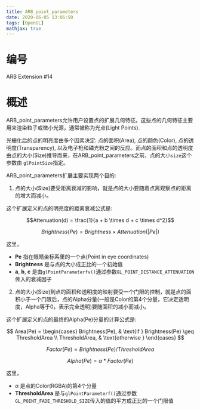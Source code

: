 ```yaml
---
title: ARB_point_parameters
date: 2020-06-05 13:06:50
tags: [OpenGL]
mathjax: true
---
```


# 编号

ARB Extension #14

# 概述

ARB_point_parameters允许用户设置点的扩展几何特征。这些点的几何特征主要用来渲染粒子或微小光源，通常被称为光点(Light Points).

光栅化后的点的明亮度由多个因素决定: 点的面积(Area), 点的颜色(Color), 点的透明度(Transparency), 以及电子枪和磷光粉之间的反应。而点的面积和点的透明度由点的大小(Size)推导而来，在ARB_point_parameters之前，点的大小`size`这个参数由 `glPointSize`指定。

ARB_point_parameters扩展主要实现两个目的:

1. 点的大小(Size)要受距离衰减的影响，就是点的大小要随着点离观察点的距离的增大而减小。

这个扩展定义的点的明亮度的距离衰减公式是:


$$Attenuation(d) = \frac{1}{a + b \times d + c \times d^2}$$

$$Brightness(Pe) = Brightness \times Attenuation(\lvert Pe \rvert)$$


这里，
- **Pe** 指在眼睛坐标系里的一个点(Point in eye coordinates)
- **Brightness** 是与点的大小成正比的一个初始值
- **a**, **b**, **c** 是由`glPointParameterfv()`通过参数`GL_POINT_DISTANCE_ATTENUATION`传入的衰减因子

2. 点的大小(Size)到点的面积和透明度的映射要受一个门限的控制，就是点的面积小于一个门限后，点的Alpha分量(一般是Color的第4个分量，它决定透明度，Alpha等于0，表示完全透明)要随面积的减小而减小。

这个扩展定义的点的最终的Alpha(Pe)分量的计算公式是:

$$
Area(Pe) = \begin{cases}
  Brightness(Pe), & \text{if } Brightness(Pe) \geq ThresholdArea \\
  ThresholdArea,  & \text{otherwise }
\end{cases}
$$

$$Factor(Pe) = Brightness(Pe) / ThresholdArea$$

$$Alpha(Pe) = \alpha * Factor(Pe)$$

这里，
- $\alpha$ 是点的Color(RGBA)的第4个分量
- **ThresholdArea** 是与`glPointParameterf()`通过参数`GL_POINT_FADE_THRESHOLD_SIZE`传入的值的平方成正比的一个门限值

